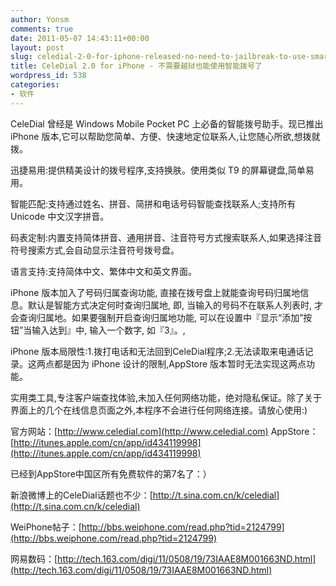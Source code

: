 ```yaml
---
author: Yonsm
comments: true
date: 2011-05-07 14:43:11+00:00
layout: post
slug: celedial-2-0-for-iphone-released-no-need-to-jailbreak-to-use-smart-dial
title: CeleDial 2.0 for iPhone - 不需要越狱也能使用智能拨号了
wordpress_id: 538
categories:
- 软件
---
```


CeleDial 曾经是 Windows Mobile Pocket PC 上必备的智能拨号助手。现已推出 iPhone 版本,它可以帮助您简单、方便、快速地定位联系人,让您随心所欲,想拨就拨。

迅捷易用:提供精美设计的拨号程序,支持换肤。使用类似 T9 的屏幕键盘,简单易用。

智能匹配:支持通过姓名、拼音、简拼和电话号码智能查找联系人;支持所有 Unicode 中文汉字拼音。

码表定制:内置支持简体拼音、通用拼音、注音符号方式搜索联系人,如果选择注音符号搜索方式,会自动显示注音符号拨号盘。

语言支持:支持简体中文、繁体中文和英文界面。

iPhone 版本加入了号码归属查询功能, 直接在拨号盘上就能查询号码归属地信息。默认是智能方式决定何时查询归属地, 即, 当输入的号码不在联系人列表时, 才会查询归属地。如果要强制开启查询归属地功能, 可以在设置中『显示“添加”按钮”当输入达到』中, 输入一个数字, 如『3』。, <!-- more -->

iPhone 版本局限性:1.拨打电话和无法回到CeleDial程序;2.无法读取来电通话记录。这两点都是因为 iPhone 设计的限制,AppStore 版本暂时无法实现这两点功能。

实用类工具,专注客户端查找体验,未加入任何网络功能，绝对隐私保证。除了关于界面上的几个在线信息页面之外,本程序不会进行任何网络连接。请放心使用:)

官方网站：[http://www.celedial.com](http://www.celedial.com)
AppStore：[http://itunes.apple.com/cn/app/id434119998](http://itunes.apple.com/cn/app/id434119998)

已经到AppStore中国区所有免费软件的第7名了：）

新浪微博上的CeleDial话题也不少：[http://t.sina.com.cn/k/celedial](http://t.sina.com.cn/k/celedial)

WeiPhone帖子：[http://bbs.weiphone.com/read.php?tid=2124799](http://bbs.weiphone.com/read.php?tid=2124799)

网易数码：[http://tech.163.com/digi/11/0508/19/73IAAE8M001663ND.html](http://tech.163.com/digi/11/0508/19/73IAAE8M001663ND.html)
